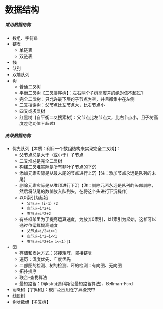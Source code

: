 # 数据结构

##### 常用数据结构

* 数组、字符串
* 链表
  * 单链表
  * 双链表
*  栈
* 队列
* 双端队列
* 树
  * 普通二叉树
  * 平衡二叉树【二叉排序树】：左右两个子树高度差的绝对值不超过1
  * 完全二叉树：只允许最下层的子节点为空，并且都集中在左侧
  * 二叉搜索树：父节点比左节点大，比右节点小
  * 四叉或多叉树
  * 红黑树【自平衡二叉搜索树】：父节点比左节点大，比右节点小，且子树高度差绝对值不超过1

##### 高级数据结构

* 优先队列【本质：利用一个数组结构来实现完全二叉树】：
  * 父节点总是大于（或小于）子节点
  * 二叉堆总是完全二叉树
  * 构建二叉堆实际是所有非叶子节点的下沉
  * 添加元素实际是从最末尾的节点进行上沉【注：添加节点永远是队列的末尾】
  * 删除元素实际是从堆顶进行下沉【注：删除元素永远是队列的头部删除，然后将队尾的数值放入队列头，在将这个头进行下沉操作】
  * 以0索引为起始
    * `父节点=（i-1）/2`
    * `左节点=i*2+1`
    * `右节点=i*2+2`
  * 有些框架里为了提高运算速度，为放弃0索引，以1索引为起始，这样可以通过位运算提高速度
    * `父节点=i/2=i>>1`
    * `左节点=i*2=i<<1`
    * `右节点=i*2+1=(i<<1)|1`
* 图
  * 存储和表达方式：邻接矩阵、邻接链表
  * 遍历：深度优先、广度优先
  * 二部图的检测、树的检测、环的检测：有向图、无向图
  * 拓扑排序
  * 联合-查找算法
  * 最短路径：Dijkstra(迪科斯彻最短路径算法)、Bellman-Ford
* 前缀树【字典树】：被广泛应用在字典查找中 
* 线段树
* 树状数组【多叉树】